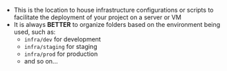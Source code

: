 - This is the location to house infrastructure configurations or scripts to facilitate the deployment of your project on a server or VM
- It is always **BETTER** to organize folders based on the environment being used, such as:
  - `infra/dev` for development
  - `infra/staging` for staging
  - `infra/prod` for production
  - and so on...
